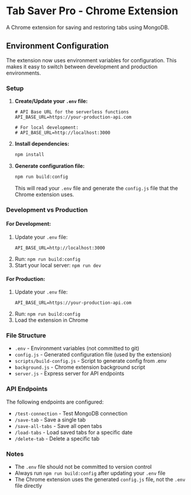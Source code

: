 # Tab Saver Pro - Chrome Extension

A Chrome extension for saving and restoring tabs using MongoDB.

## Environment Configuration

The extension now uses environment variables for configuration. This makes it easy to switch between development and production environments.

### Setup

1. **Create/Update your `.env` file:**

   ```env
   # API Base URL for the serverless functions
   API_BASE_URL=https://your-production-api.com

   # For local development:
   # API_BASE_URL=http://localhost:3000
   ```

2. **Install dependencies:**

   ```bash
   npm install
   ```

3. **Generate configuration file:**

   ```bash
   npm run build:config
   ```

   This will read your `.env` file and generate the `config.js` file that the Chrome extension uses.

### Development vs Production

#### For Development:

1. Update your `.env` file:
   ```env
   API_BASE_URL=http://localhost:3000
   ```
2. Run: `npm run build:config`
3. Start your local server: `npm run dev`

#### For Production:

1. Update your `.env` file:
   ```env
   API_BASE_URL=https://your-production-api.com
   ```
2. Run: `npm run build:config`
3. Load the extension in Chrome

### File Structure

- `.env` - Environment variables (not committed to git)
- `config.js` - Generated configuration file (used by the extension)
- `scripts/build-config.js` - Script to generate config from .env
- `background.js` - Chrome extension background script
- `server.js` - Express server for API endpoints

### API Endpoints

The following endpoints are configured:

- `/test-connection` - Test MongoDB connection
- `/save-tab` - Save a single tab
- `/save-all-tabs` - Save all open tabs
- `/load-tabs` - Load saved tabs for a specific date
- `/delete-tab` - Delete a specific tab

### Notes

- The `.env` file should not be committed to version control
- Always run `npm run build:config` after updating your `.env` file
- The Chrome extension uses the generated `config.js` file, not the `.env` file directly
